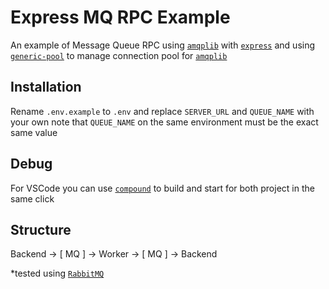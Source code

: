 # Express MQ RPC Example
An example of Message Queue RPC using [`amqplib`](https://www.npmjs.com/package/amqplib) with [`express`](https://www.npmjs.com/package/express) and using [`generic-pool`](https://www.npmjs.com/package/generic-pool) to manage connection pool for [`amqplib`](https://www.npmjs.com/package/amqplib)

## Installation

Rename `.env.example` to `.env` and replace `SERVER_URL` and `QUEUE_NAME` with your own note that `QUEUE_NAME` on the same environment must be the exact same value

## Debug

For VSCode you can use [`compound`](./.vscode/launch.json#L38) to build and start for both project in the same click

## Structure

Backend -> [ MQ ] -> Worker -> [ MQ ] -> Backend

*tested using [`RabbitMQ`](https://www.rabbitmq.com/)